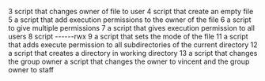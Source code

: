 3 script that changes owner of file to user
4 script that create an empty file 
5 a script that add execution permissions to the owner of the file
6 a script to give multiple permissions 
7 a script that gives execution permission to all users
8 script ------rwx
9 a script that sets the mode of the file
11 a script that adds execute permission to all subdirectories of the current directory
12 a script that creates a directory in working directory
13 a script that changes the group owner
a script that changes the owner to vincent and the group owner to staff
